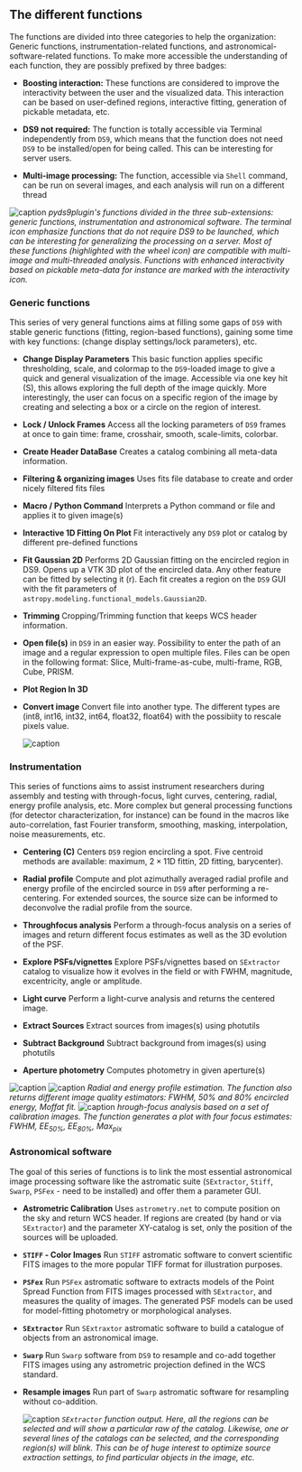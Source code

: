 The different functions  
-----------------------

The functions are divided into three categories to help the organization:
Generic functions, instrumentation-related functions, and
astronomical-software-related functions. To make more accessible the
understanding of each function, they are possibly prefixed by three
badges:

- **Boosting interaction:** These functions are considered to improve the
interactivity between the user and the visualized data. This interaction
can be based on user-defined regions, interactive fitting, generation of
pickable metadata, etc.

- **DS9 not required:** The function is totally accessible via Terminal
independently from `DS9`, which means that the function does not need
`DS9` to be installed/open for being called. This can be interesting for
server users.

- **Multi-image processing:** The function, accessible via `Shell`
command, can be run on several images, and each analysis will run on a
different thread


![caption](./fig/commands.jpg)
*pyds9plugin's functions divided in the three sub-extensions: generic functions, instrumentation and astronomical software. The terminal icon emphasize functions that do not require DS9 to be launched, which can be interesting for generalizing the processing on a server.
Most of these functions (highlighted with the wheel icon) are compatible with multi-image and multi-threaded analysis.
Functions with enhanced interactivity based on pickable meta-data for instance are marked with the  interactivity icon.*

### Generic functions  

This series of very general functions aims at filling some gaps of `DS9`
with stable generic functions (fitting, region-based functions), gaining
some time with key functions: (change display settings/lock parameters),
etc.

-   **Change Display Parameters** This basic function applies specific
    thresholding, scale, and colormap to the `DS9`-loaded image to give
    a quick and general visualization of the image. Accessible via one
    key hit (S), this allows exploring the full depth of the image
    quickly. More interestingly, the user can focus on a specific region
    of the image by creating and selecting a box or a circle on the
    region of interest.

-   **Lock / Unlock Frames** Access all the locking parameters of `DS9`
    frames at once to gain time: frame, crosshair, smooth, scale-limits,
    colorbar.

-   **Create Header DataBase** Creates a catalog combining all meta-data
    information.

-   **Filtering & organizing images** Uses fits file database to create
    and order nicely filtered fits files

-   **Macro / Python Command** Interprets a Python command or file and
    applies it to given image(s)

-   **Interactive 1D Fitting On Plot** Fit interactively any `DS9` plot
    or catalog by different pre-defined functions

-   **Fit Gaussian 2D** Performs 2D Gaussian fitting on the encircled
    region in DS9. Opens up a VTK 3D plot of the encircled data. Any
    other feature can be fitted by selecting it (r). Each fit creates a
    region on the `DS9` GUI with the fit parameters of
    `astropy.modeling.functional_models.Gaussian2D`.

-   **Trimming** Cropping/Trimming function that keeps WCS header
    information.

-   **Open file(s)** in `DS9` in an easier way. Possibility to enter the
    path of an image and a regular expression to open multiple files.
    Files can be open in the following format: Slice,
    Multi-frame-as-cube, multi-frame, RGB, Cube, PRISM.

-   **Plot Region In 3D**


-   **Convert image** Convert file into another type. The different
    types are (int8, int16, int32, int64, float32, float64) with the
    possibiity to rescale pixels value.

    <!-- ![caption](./fig/logo.png) -->
    ![caption](./fig/python.jpg)

### Instrumentation  

This series of functions aims to assist instrument researchers during
assembly and testing with through-focus, light curves, centering,
radial, energy profile analysis, etc. More complex but general
processing functions (for detector characterization, for instance) can
be found in the macros like auto-correlation, fast Fourier
transform, smoothing, masking, interpolation, noise measurements, etc.

-   **Centering (C)** Centers `DS9` region encircling a spot. Five
    centroid methods are available: maximum, $2\times1$1D fittin, 2D
    fitting, barycenter).

-   **Radial profile** Compute and plot azimuthally averaged radial
    profile and energy profile of the encircled source in `DS9` after
    performing a re-centering. For extended sources, the source size can
    be informed to deconvolve the radial profile from the source.

-   **Throughfocus analysis** Perform a through-focus analysis on a
    series of images and return different focus estimates as well as the
    3D evolution of the PSF.

-   **Explore PSFs/vignettes** Explore PSFs/vignettes based on
    `SExtractor` catalog to visualize how it evolves in the field or
    with FWHM, magnitude, excentricity, angle or amplitude.

-   **Light curve** Perform a light-curve analysis and returns the
    centered image.

-   **Extract Sources** Extract sources from images(s) using photutils

-   **Subtract Background** Subtract background from images(s) using
    photutils

-   **Aperture photometry** Computes photometry in given aperture(s)


![caption](./fig/fit2d.jpg)
![caption](./fig/radial.jpg)
*Radial and energy profile estimation. The function also returns different image quality estimators: FWHM, $50\%$ and $80\%$ encircled energy, Moffat fit.*
![caption](./fig/throughfocus.jpg)
*hrough-focus analysis based on a set of calibration images. The function generates a plot with four focus estimates: FWHM, EE$_{50\%}$, EE$_{80\%}$, Max$_{\mathrm{pix}}$*



### Astronomical software  

The goal of this series of functions is to link the most essential
astronomical image processing software like the astromatic suite
(`SExtractor`, `Stiff`, `Swarp`, `PSFex` - need to be installed) and
offer them a parameter GUI.

-   **Astrometric Calibration** Uses `astrometry.net` to compute
    position on the sky and return WCS header. If regions are created
    (by hand or via `SExtractor`) and the parameter XY-catalog is set,
    only the position of the sources will be uploaded.

-   **`STIFF` - Color Images** Run `STIFF` astromatic software
    to convert scientific FITS images to the more popular
    TIFF format for illustration purposes.

-   **`PSFex`** Run `PSFex` astromatic software to extracts models of the Point Spread Function from FITS images processed with `SExtractor`, and measures the quality of images. The generated PSF models can be used for model-fitting photometry or morphological analyses.

-   **`SExtractor`** Run `SExtraxtor` astromatic software
    to build a catalogue of objects from an astronomical image.

-   **`Swarp`** Run `Swarp` software from `DS9` to
    resample and co-add together FITS images using any astrometric
    projection defined in the WCS standard.

-   **Resample images** Run part of `Swarp` astromatic software for
    resampling without co-addition.

    ![caption](./fig/sex.jpg)
    *`SExtractor` function output. Here, all the regions can be selected and will show a particular raw of the catalog. Likewise, one or several lines of the catalogs can be selected, and the corresponding region(s) will blink. This can be of huge interest to optimize source extraction settings, to find particular objects in the image, etc.*
